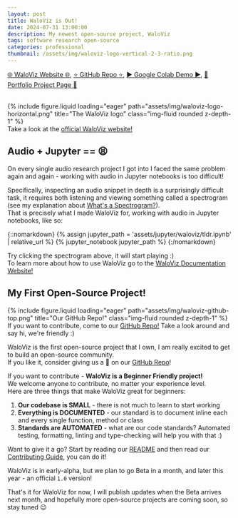 ```yaml
---
layout: post
title: WaloViz is Out!
date: 2024-07-31 13:00:00
description: My newest open-source project, WaloViz
tags: software research open-source
categories: professional
thumbnail: /assets/img/waloviz-logo-vertical-2-3-ratio.png
---
```


[:globe_with_meridians: WaloViz Website :globe_with_meridians:](https://waloviz.com), [:star: GitHub Repo :star:](https://github.com/AlonKellner/waloviz/), [:arrow_forward: Google Colab Demo :arrow_forward:](https://colab.research.google.com/drive/1euQCxaNlTg0pGvXz6d7RSoDhM3B1k7dy), [:bust_in_silhouette: Portfolio Project Page :bust_in_silhouette:](../../../projects/open-source_2024-07-25_waloviz)

<br/>
<div class="row">
    <div class="col-sm mt-3 mt-md-0">
        {% include figure.liquid loading="eager" path="assets/img/waloviz-logo-horizontal.png" title="The WaloViz logo" class="img-fluid rounded z-depth-1" %}
    </div>
</div>
<div class="caption">
    Take a look at the <a href="https://waloviz.com">official WaloViz website!</a>
</div>

## Audio + Jupyter == :tired_face:

On every single audio research project I got into I faced the same problem again and again - working with audio in Jupyter notebooks is too difficult!

Specifically, inspecting an audio snippet in depth is a surprisingly difficult task, it requires both listening and viewing something called a spectrogram (see my explanation about [What's a Spectrogram?](../../../projects/open-source_2024-07-25_waloviz/#whats-a-spectrogram)).  
That is precisely what I made WaloViz for, working with audio in Jupyter notebooks, like so:

{::nomarkdown}
{% assign jupyter_path = 'assets/jupyter/waloviz/tldr.ipynb' | relative_url %}
{% jupyter_notebook jupyter_path %}
{:/nomarkdown}

Try clicking the spectrogram above, it will start playing :)  
To learn more about how to use WaloViz go to the [WaloViz Documentation Website!](https://waloviz.com)

## My First Open-Source Project!

<div class="row">
    <div class="col-sm mt-3 mt-md-0">
        {% include figure.liquid loading="eager" path="assets/img/waloviz-github-top.png" title="Our GitHub Repo!" class="img-fluid rounded z-depth-1" %}
    </div>
</div>
<div class="caption">
    If you want to contribute, come to our <a href="https://github.com/AlonKellner/waloviz/">GitHub Repo!</a> Take a look around and say hi, we're friendly :)
</div>

WaloViz is the first open-source project that I own, I am really excited to get to build an open-source community.  
If you like it, consider giving us a :star2: on our [GitHub Repo](https://github.com/AlonKellner/waloviz/)!

If you want to contribute - **WaloViz is a Beginner Friendly project!**  
We welcome anyone to contribute, no matter your experience level.  
Here are three things that make WaloViz great for beginners:

1. **Our codebase is SMALL** - there is not much to learn to start working
2. **Everything is DOCUMENTED** - our standard is to document inline each and every single function, method or class
3. **Standards are AUTOMATED** - what are our code standards? Automated testing, formatting, linting and type-checking will help you with that :)

Want to give it a go? Start by reading our [README](https://github.com/AlonKellner/waloviz/) and then read our [Contributing Guide](https://github.com/AlonKellner/waloviz/blob/main/CONTRIBUTING.md), you can do it!

WaloViz is in early-alpha, but we plan to go Beta in a month, and later this year - an official `1.0` version!

That's it for WaloViz for now, I will publish updates when the Beta arrives next month, and hopefully more open-source projects are coming soon, so stay tuned :wink:

